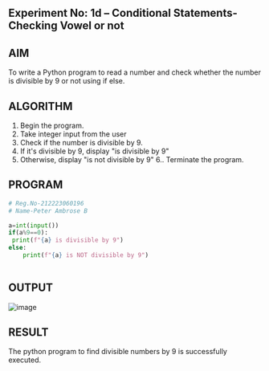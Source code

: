 ## Experiment No: 1d – Conditional Statements- Checking Vowel or not

## AIM  
To write a Python program to read a number and check whether the number is divisible by 9 or not using  if else.

## ALGORITHM  
1. Begin the program.  
2. Take integer input from the user
3. Check if the number is divisible by 9.
4. If it's divisible by 9, display "is divisible by 9"
5. Otherwise, display "is not divisible by 9"
6.. Terminate the program.

## PROGRAM
```python
# Reg.No-212223060196
# Name-Peter Ambrose B

a=int(input())
if(a%9==0):
 print(f"{a} is divisible by 9")
else:
    print(f"{a} is NOT divisible by 9")
    
```

## OUTPUT
![image](https://github.com/user-attachments/assets/b27af9dc-f7bf-48ac-b1c1-370edc898a2c)

## RESULT
The python program to find divisible numbers by 9 is successfully executed.

